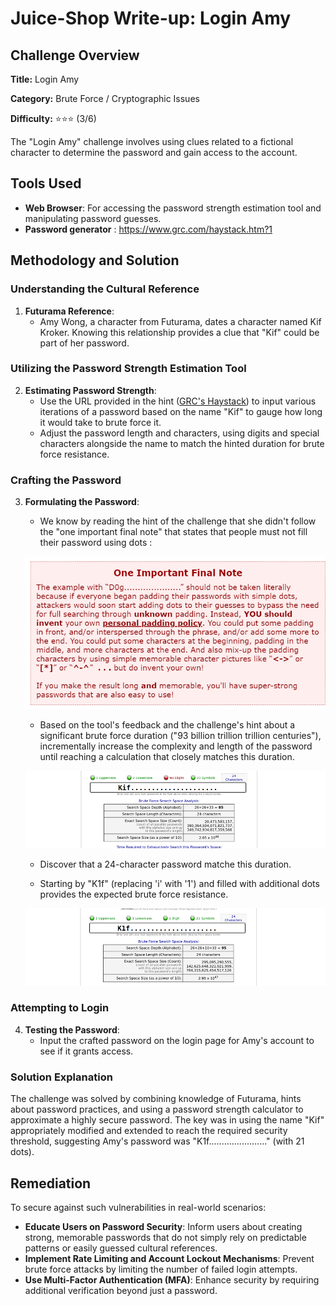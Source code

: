 # Juice-Shop Write-up: Login Amy

## Challenge Overview

**Title:** Login Amy

**Category:** Brute Force / Cryptographic Issues

**Difficulty:** ⭐⭐⭐ (3/6)

The "Login Amy" challenge involves using clues related to a fictional character to determine the password and gain access to the account. 

## Tools Used

- **Web Browser**: For accessing the password strength estimation tool and manipulating password guesses.
- **Password generator** : https://www.grc.com/haystack.htm?1

## Methodology and Solution

### Understanding the Cultural Reference

1. **Futurama Reference**:
   - Amy Wong, a character from Futurama, dates a character named Kif Kroker. Knowing this relationship provides a clue that "Kif" could be part of her password.

### Utilizing the Password Strength Estimation Tool

2. **Estimating Password Strength**:
   - Use the URL provided in the hint ([GRC's Haystack](https://www.grc.com/haystack.htm)) to input various iterations of a password based on the name "Kif" to gauge how long it would take to brute force it.
   - Adjust the password length and characters, using digits and special characters alongside the name to match the hinted duration for brute force resistance.

### Crafting the Password

3. **Formulating the Password**:

   - We know by reading the hint of the challenge that she didn't follow the "one important final note" that states that people must not fill their password using dots : 

    ![one important final note](../assets/difficulty3/login_amy_1.png)

   - Based on the tool's feedback and the challenge's hint about a significant brute force duration ("93 billion trillion trillion centuries"), incrementally increase the complexity and length of the password until reaching a calculation that closely matches this duration.

    ![password generator](../assets/difficulty3/login_amy_3.png)

   - Discover that a 24-character password matche this duration.

   - Starting by "K1f" (replacing 'i' with '1') and filled with additional dots provides the expected brute force resistance.

    ![final password](../assets/difficulty3/login_amy_2.png)

### Attempting to Login

4. **Testing the Password**:
   - Input the crafted password on the login page for Amy's account to see if it grants access.

### Solution Explanation

The challenge was solved by combining knowledge of Futurama, hints about password practices, and using a password strength calculator to approximate a highly secure password. The key was in using the name "Kif" appropriately modified and extended to reach the required security threshold, suggesting Amy's password was "K1f......................." (with 21 dots).

## Remediation

To secure against such vulnerabilities in real-world scenarios:

- **Educate Users on Password Security**: Inform users about creating strong, memorable passwords that do not simply rely on predictable patterns or easily guessed cultural references.
- **Implement Rate Limiting and Account Lockout Mechanisms**: Prevent brute force attacks by limiting the number of failed login attempts.
- **Use Multi-Factor Authentication (MFA)**: Enhance security by requiring additional verification beyond just a password.
